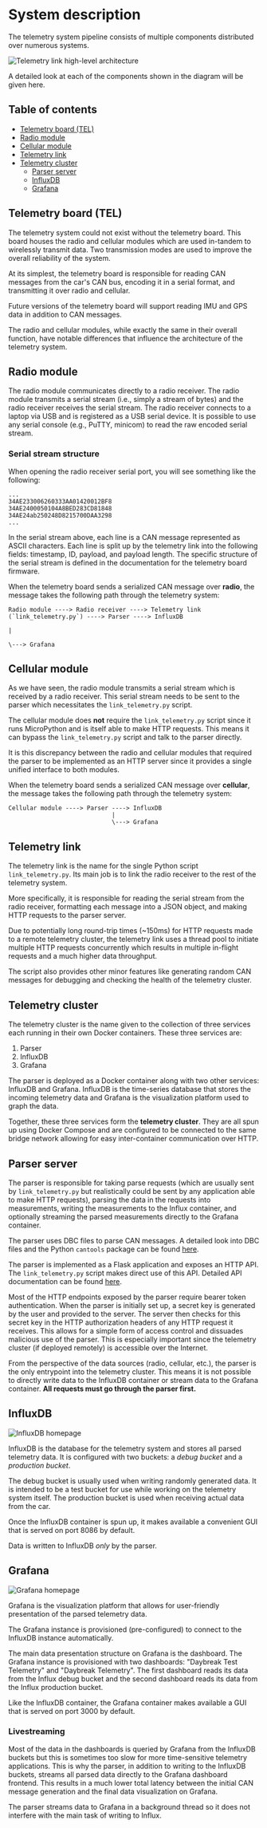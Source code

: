 # System description

The telemetry system pipeline consists of multiple components distributed over numerous systems. 

![Telemetry link high-level architecture](/images/link-telemetry-arch.png)

A detailed look at each of the components shown in the diagram will be given here.

## Table of contents

- [Telemetry board (TEL)](#telemetry-board-tel)
- [Radio module](#radio-module)
- [Cellular module](#radio-module)
- [Telemetry link](#telemetry-link)
- [Telemetry cluster](#telemetry-cluster)
    - [Parser server](#parser-server)
    - [InfluxDB](#influxdb)
    - [Grafana](#grafana)

## Telemetry board (TEL)

The telemetry system could not exist without the telemetry board. This board houses the radio and cellular modules which are used in-tandem to wirelessly transmit data. Two transmission modes are used to improve the overall reliability of the system.

At its simplest, the telemetry board is responsible for reading CAN messages from the car's CAN bus, encoding it in a serial format, and transmitting it over radio and cellular.

Future versions of the telemetry board will support reading IMU and GPS data in addition to CAN messages.

The radio and cellular modules, while exactly the same in their overall function, have notable differences that influence the architecture of the telemetry system.

## Radio module

The radio module communicates directly to a radio receiver. The radio module transmits a serial stream (i.e., simply a stream of bytes) and the radio receiver receives the serial stream. The radio receiver connects to a laptop via USB and is registered as a USB serial device. It is possible to use any serial console (e.g., PuTTY, minicom) to read the raw encoded serial stream.

### Serial stream structure

When opening the radio receiver serial port, you will see something like the following:

```
...
34AE233006260333AA01420012BF8
34AE2400050104A8BED283CD81848
34AE24ab250248D8215700DAA3298
...
```

In the serial stream above, each line is a CAN message represented as ASCII characters. Each line is split up by the telemetry link into the following fields: timestamp, ID, payload, and payload length. The specific structure of the serial stream is defined in the documentation for the telemetry board firmware.

When the telemetry board sends a serialized CAN message over **radio**, the message takes the following path through the telemetry system:

```
Radio module ----> Radio receiver ----> Telemetry link (`link_telemetry.py`) ----> Parser ----> InfluxDB
                                                                                          |
                                                                                          \---> Grafana
```

## Cellular module

As we have seen, the radio module transmits a serial stream which is received by a radio receiver. This serial stream needs to be sent to the parser which necessitates the `link_telemetry.py` script.

The cellular module does **not** require the `link_telemetry.py` script since it runs MicroPython and is itself able to make HTTP requests. This means it can bypass the `link_telemetry.py` script and talk to the parser directly.

It is this discrepancy between the radio and cellular modules that required the parser to be implemented as an HTTP server since it provides a single unified interface to both modules.

When the telemetry board sends a serialized CAN message over **cellular**, the message takes the following path through the telemetry system:

```
Cellular module ----> Parser ----> InfluxDB
                             |
                             \---> Grafana
```

## Telemetry link 

The telemetry link is the name for the single Python script `link_telemetry.py`. Its main job is to link the radio receiver to the rest of the telemetry system.

More specifically, it is responsible for reading the serial stream from the radio receiver, formatting each message into a JSON object, and making HTTP requests to the parser server. 

Due to potentially long round-trip times (~150ms) for HTTP requests made to a remote telemetry cluster, the telemetry link uses a thread pool to initiate multiple HTTP requests concurrently which results in multiple in-flight requests and a much higher data throughput.

The script also provides other minor features like generating random CAN messages for debugging and checking the health of the telemetry cluster.

## Telemetry cluster

The telemetry cluster is the name given to the collection of three services each running in their own Docker containers. These three services are:

1) Parser
2) InfluxDB
3) Grafana

The parser is deployed as a Docker container along with two other services: InfluxDB and Grafana. InfluxDB is the time-series database that stores the incoming telemetry data and Grafana is the visualization platform used to graph the data.

Together, these three services form the **telemetry cluster**. They are all spun up using Docker Compose and are configured to be connected to the same bridge network allowing for easy inter-container communication over HTTP.

## Parser server

The parser is responsible for taking parse requests (which are usually sent by `link_telemetry.py` but realistically could be sent by any application able to make HTTP requests), parsing the data in the requests into measurements, writing the measurements to the Influx container, and optionally streaming the parsed measurements directly to the Grafana container.

The parser uses DBC files to parse CAN messages. A detailed look into DBC files and the Python `cantools` package can be found [here](https://wiki.ubcsolar.com/en/subteams/software/cantools-and-dbc).

The parser is implemented as a Flask application and exposes an HTTP API. The `link_telemetry.py` script makes direct use of this API. Detailed API documentation can be found [here](/docs/API.md). 

Most of the HTTP endpoints exposed by the parser require bearer token authentication. When the parser is initially set up, a secret key is generated by the user and provided to the server. The server then checks for this secret key in the HTTP authorization headers of any HTTP request it receives. This allows for a simple form of access control and dissuades malicious use of the parser. This is especially important since the telemetry cluster (if deployed remotely) is accessible over the Internet.

From the perspective of the data sources (radio, cellular, etc.), the parser is the only entrypoint into the telemetry cluster. This means it is not possible to directly write data to the InfluxDB container or stream data to the Grafana container. **All requests must go through the parser first.**

## InfluxDB

![InfluxDB homepage](/images/influxdb.png)

InfluxDB is the database for the telemetry system and stores all parsed telemetry data. It is configured with two buckets: a _debug bucket_ and a _production bucket_.

The debug bucket is usually used when writing randomly generated data. It is intended to be a test bucket for use while working on the telemetry system itself. The production bucket is used when receiving actual data from the car. 

Once the InfluxDB container is spun up, it makes available a convenient GUI that is served on port 8086 by default.

Data is written to InfluxDB _only_ by the parser.

## Grafana

![Grafana homepage](/images/grafana.png)

Grafana is the visualization platform that allows for user-friendly presentation of the parsed telemetry data.

The Grafana instance is provisioned (pre-configured) to connect to the InfluxDB instance automatically.

The main data presentation structure on Grafana is the dashboard. The Grafana instance is provisioned with two dashboards: "Daybreak Test Telemetry" and "Daybreak Telemetry". The first dashboard reads its data from the Influx debug bucket and the second dashboard reads its data from the Influx production bucket.

Like the InfluxDB container, the Grafana container makes available a GUI that is served on port 3000 by default.

### Livestreaming

Most of the data in the dashboards is queried by Grafana from the InfluxDB buckets but this is sometimes too slow for more time-sensitive telemetry applications. This is why the parser, in addition to writing to the InfluxDB buckets, streams all parsed data directly to the Grafana dashboard frontend. This results in a much lower total latency between the initial CAN message generation and the final data visualization on Grafana. 

The parser streams data to Grafana in a background thread so it does not interfere with the main task of writing to Influx.
